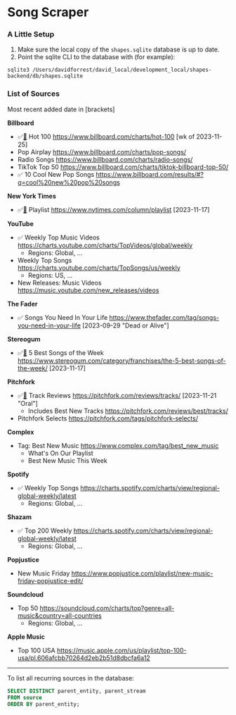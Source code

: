 # Song Scraper



### A Little Setup

1. Make sure the local copy of the `shapes.sqlite` database is up to date.
1. Point the sqlite CLI to the database with (for example):

```
sqlite3 /Users/davidforrest/david_local/development_local/shapes-backend/db/shapes.sqlite
```



### List of Sources

Most recent added date in [brackets]

**Billboard**

- ✅[🤖](billboard.js) Hot 100 https://www.billboard.com/charts/hot-100 [wk of 2023-11-25]
- Pop Airplay https://www.billboard.com/charts/pop-songs/
- Radio Songs https://www.billboard.com/charts/radio-songs/
- TikTok Top 50 https://www.billboard.com/charts/tiktok-billboard-top-50/
- ✅ 10 Cool New Pop Songs https://www.billboard.com/results/#?q=cool%20new%20pop%20songs

**New York Times**

- ✅[🤖](nytPlaylist.js) Playlist https://www.nytimes.com/column/playlist [2023-11-17]

**YouTube**

- ✅ Weekly Top Music Videos https://charts.youtube.com/charts/TopVideos/global/weekly
  - Regions: Global, ...
- Weekly Top Songs https://charts.youtube.com/charts/TopSongs/us/weekly
  - Regions: US, ...
- New Releases: Music Videos https://music.youtube.com/new_releases/videos

**The Fader**

- ✅ Songs You Need In Your Life https://www.thefader.com/tag/songs-you-need-in-your-life [2023-09-29 "Dead or Alive"]

**Stereogum**

- ✅[🤖](stereogum.js) 5 Best Songs of the Week https://www.stereogum.com/category/franchises/the-5-best-songs-of-the-week/ [2023-11-17]

**Pitchfork**

- ✅[🤖](pitchfork.js) Track Reviews https://pitchfork.com/reviews/tracks/ [2023-11-21 "Oral"]
  - Includes Best New Tracks https://pitchfork.com/reviews/best/tracks/
- Pitchfork Selects https://pitchfork.com/tags/pitchfork-selects/

**Complex**

- Tag: Best New Music https://www.complex.com/tag/best_new_music
  - What's On Our Playlist
  - Best New Music This Week

**Spotify**

- ✅ Weekly Top Songs https://charts.spotify.com/charts/view/regional-global-weekly/latest
  - Regions: Global, ...

**Shazam**

- ✅ Top 200 Weekly https://charts.spotify.com/charts/view/regional-global-weekly/latest
  - Regions: Global, ...

**Popjustice**

-  New Music Friday https://www.popjustice.com/playlist/new-music-friday-popjustice-edit/

**Soundcloud**

- Top 50 https://soundcloud.com/charts/top?genre=all-music&country=all-countries
  - Regions: Global, ...

**Apple Music**

- Top 100 USA https://music.apple.com/us/playlist/top-100-usa/pl.606afcbb70264d2eb2b51d8dbcfa6a12



---

To list all recurring sources in the database:

```sql
SELECT DISTINCT parent_entity, parent_stream
FROM source
ORDER BY parent_entity;
```
